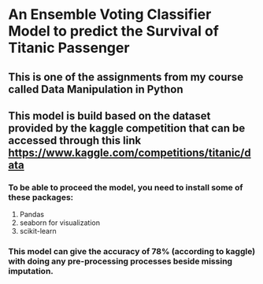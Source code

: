 # An Ensemble Voting Classifier Model to predict the Survival of Titanic Passenger

## This is one of the assignments from my course called Data Manipulation in Python

## This model is build based on the dataset provided by the kaggle competition that can be accessed through this link https://www.kaggle.com/competitions/titanic/data

### To be able to proceed the model, you need to install some of these packages:
1. Pandas
2. seaborn for visualization
3. scikit-learn

### This model can give the accuracy of 78% (according to kaggle) with doing any pre-processing processes beside missing imputation.
